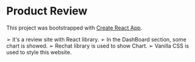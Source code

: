 # Product Review

This project was bootstrapped with [Create React App](https://github.com/facebook/create-react-app).

 ➢ it's a review site with React library. 
 ➢ In the DashBoard section, some chart is showed.
 ➢ Rechat library is used to show Chart.
 ➢ Vanilla CSS is used to style this website.
